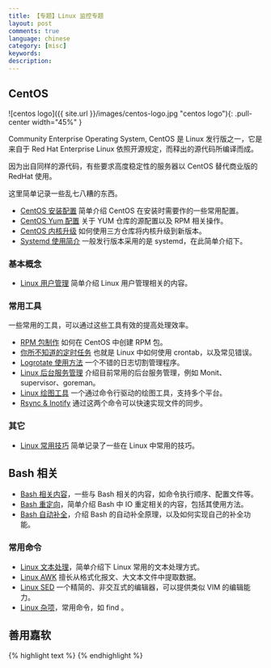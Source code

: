 ```yaml
---
title: 【专题】Linux 监控专题
layout: post
comments: true
language: chinese
category: [misc]
keywords:
description:
---
```


<!-- more -->

## CentOS

![centos logo]({{ site.url }}/images/centos-logo.jpg "centos logo"){: .pull-center width="45%" }

Community Enterprise Operating System, CentOS 是 Linux 发行版之一，它是来自于 Red Hat Enterprise Linux 依照开源规定，而释出的源代码所编译而成。

因为出自同样的源代码，有些要求高度稳定性的服务器以 CentOS 替代商业版的 RedHat 使用。

这里简单记录一些乱七八糟的东西。

* [CentOS 安装配置](/post/centos-config-from-scratch.html) 简单介绍 CentOS 在安装时需要作的一些常用配置。
* [CentOS Yum 配置](/post/centos-config-yum-rpm-stuff-introduce.html) 关于 YUM 仓库的源配置以及 RPM 相关操作。
* [CentOS 内核升级](/post/centos-update-kernel-version.html) 如何使用三方仓库将内核升级到新版本。
* [Systemd 使用简介](/post/linux-systemd.html) 一般发行版本采用的是 systemd，在此简单介绍下。

### 基本概念

* [Linux 用户管理](/post/linux-user-management.html) 简单介绍 Linux 用户管理相关的内容。

### 常用工具

一些常用的工具，可以通过这些工具有效的提高处理效率。

* [RPM 包制作](/post/linux-create-rpm-package.html) 如何在 CentOS 中创建 RPM 包。
* [你所不知道的定时任务](/post/details-about-cronie.html) 也就是 Linux 中如何使用 crontab，以及常见错误。
* [Logrotate 使用方法](/post/logrotate-usage.html) 一个不错的日志切割管理程序。
* [Linux 后台服务管理](/post/linux-daemon-tools.html) 介绍目前常用的后台服务管理，例如 Monit、supervisor、goreman。
* [Linux 绘图工具](/post/linux-gnuplot.html) 一个通过命令行驱动的绘图工具，支持多个平台。
* [Rsync & Inotify](/post/rsync-inotify.html) 通过这两个命令可以快速实现文件的同步。

### 其它

* [Linux 常用技巧](/post/linux-tips.html) 简单记录了一些在 Linux 中常用的技巧。

## Bash 相关

* [Bash 相关内容](/post/linux-bash-related-stuff.html)，一些与 Bash 相关的内容，如命令执行顺序、配置文件等。
* [Bash 重定向](/post/linux-bash-redirect-details.html)，简单介绍 Bash 中 IO 重定相关的内容，包括其使用方法。
* [Bash 自动补全](/post/linux-bash-auto-completion-introduce.html)，介绍 Bash 的自动补全原理，以及如何实现自己的补全功能。

<!--
* [Bash 安全编程](/post/linux-bash-pitfalls_init.html)，
-->

### 常用命令

* [Linux 文本处理](/post/linux-commands-text.html)，简单介绍下 Linux 常用的文本处理方式。
* [Linux AWK](/post/linux-commands-text-awk-introduce.html) 擅长从格式化报文、大文本文件中提取数据。
* [Linux SED](/post/linux-commands-text-sed-introduce.html) 一个精简的、非交互式的编辑器，可以提供类似 VIM 的编辑能力。
* [Linux 杂项](/post/linux-commands-tips.html)，常用命令，如 find 。

## 善用嘉软

<!--
https://www.calcurse.org/
http://todotxt.org/
https://www.moneymanagerex.org/news

https://www.gnucash.org/
https://sourceforge.net/projects/gnucash/
-->


{% highlight text %}
{% endhighlight %}
